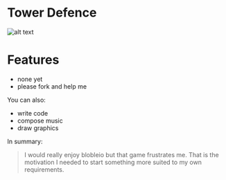 # Tower Defence

 ![alt text](https://i.imgur.com/lkQyUQG.jpg "early screenshot")

# Features

  - none yet
  - please fork and help me

You can also:
  - write code
  - compose music
  - draw graphics


In summary:

>I would really enjoy blobleio but that game frustrates me. That is the motivation I needed to start something more suited to my own requirements.


